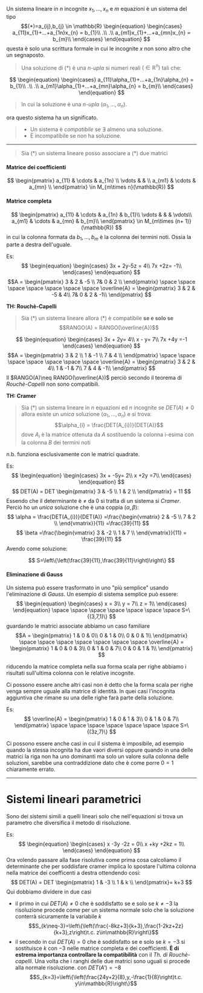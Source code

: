 Un sistema lineare in $n$ incognite $x_{1}, ...,x_{n}$ e $m$ equazioni è un sistema del tipo
$$(*)=a_{ij},b_{j} \in \mathbb{R}
\begin{equation}
\begin{cases}
a_{11}x_{1}+...+a_{1n}x_{n} = b_{1}\\
.\\
.\\
a_{m1}x_{1}+...+a_{mn}x_{n} = b_{m}\\
\end{cases}
\end{equation}
$$
questa è solo una scrittura formale in cui le incognite $x$ non sono altro che un segnaposto.

>Una soluzione di $(*)$ è una _$n$-upla_ si numeri reali $(\in \mathbb{R}^{n})$ tali che:

$$
\begin{equation}
\begin{cases}
a_{11}\alpha_{1}+...+a_{1n}\alpha_{n} = b_{1}\\
.\\
.\\
a_{m1}\alpha_{1}+...+a_{mn}\alpha_{n} = b_{m}\\
\end{cases}
\end{equation}
$$
>In cui la soluzione è una _$n$-upla_ $(\alpha_{1},...,\alpha_{n})$.

ora questo sistema ha un significato.

> - Un sistema è _compatibile_ se $\exists$ almeno una soluzione.
> - È incompatibile se non ha soluzione.

****
>Sia $(*)$ un sistema lineare posso associare a $(*)$ due matrici

#### Matrice dei coefficienti
$$
\begin{pmatrix}
a_{11} & \cdots & a_{1n} \\
\vdots &  &  \\
a_{m1} & \cdots & a_{mn} \\
\end{pmatrix} \in M_{m\times n}(\mathbb{R})
$$

#### Matrice completa
$$
\begin{pmatrix}
a_{11} & \cdots & a_{1n} & b_{1}\\
\vdots &  &  & \vdots\\
a_{m1} & \cdots & a_{mn} & b_{m}\\
\end{pmatrix} \in M_{m\times (n+ 1)}(\mathbb{R})
$$
in cui la colonna formata da $b_{1},...,b_{m}$ è la colonna dei termini noti.
Ossia la parte a destra dell'uguale.

Es:
$$
\begin{equation}
\begin{cases}
3x + 2y-5z = 4\\
7x +2z= -1\\
\end{cases}
\end{equation}
$$
$$A = 
\begin{pmatrix}
3 & 2 & -5 \\
7& 0 & 2   \\
\end{pmatrix}
\space \space \space \space \space \space \space
\overline{A} = 
\begin{pmatrix}
3 & 2 & -5 & 4\\
7& 0 & 2 & -1\\
\end{pmatrix}
$$

**TH: Rouchè-Capelli**
>Sia $(*)$ un sistema lineare allora $(*)$ è compatibile **se e solo se** 
>$$RANGO(A) = RANGO(\overline{A})$$ 

$$
\begin{equation}
\begin{cases}
3x + 2y= 4\\
x - y= 7\\
7x +4y =-1
\end{cases}
\end{equation}
$$
$$A = 
\begin{pmatrix}
3 & 2  \\
1 & -1 \\
7 & 4  \\
\end{pmatrix}
\space \space \space \space \space \space \space
\overline{A} = 
\begin{pmatrix}
3 & 2 & 4\\
1 & -1 & 7\\
7 & 4 & -1\\
\end{pmatrix}
$$
Il $RANGO(A)\neq RANGO(\overline{A})$ perciò secondo il teorema di _Rouchè-Capelli_ non sono compatibili.

**TH: Cramer**
>Sia $(*)$ un sistema lineare in $n$ equazioni ed $n$ incognite se $DET(A)\neq0$ allora esiste un _unica_ soluzione $(\alpha_{1},...,\alpha_{n})$ e si trova:
>$$\alpha_{i} = \frac{DET(A_{i})}{DET(A)}$$
>dove $A_{i}$ è la matrice ottenuta da $A$ sostituendo la colonna i-esima con la colonna $B$ dei termini noti

n.b.
funziona esclusivamente con le matrici quadrate.

Es:
$$
\begin{equation}
\begin{cases}
3x + -5y= 2\\
x +2y =7\\
\end{cases}
\end{equation}
$$
$$
DET(A) = DET 
\begin{pmatrix}
3 & -5  \\
1 & 2 \\
\end{pmatrix} = 11
$$
Essendo che il determinante è $\neq$ da $0$ si tratta di un sistema si _Cramer_.
Perciò ho un _unica_ soluzione che è una coppia $(\alpha,\beta)$:
$$
\alpha = \frac{DET(A_{i})}{DET(A)} =\frac{\begin{vmatrix}
2 & -5  \\
7 & 2 \\
\end{vmatrix}}{11} =\frac{39}{11}
$$
$$
\beta =\frac{\begin{vmatrix}
3 & -2  \\
1 & 7 \\
\end{vmatrix}}{11} = \frac{39}{11}
$$
Avendo come soluzione:

$$
S=\left\{\left(\frac{39}{11},\frac{39}{11}\right)\right\}
$$

#### Eliminazione di Gauss
Un sistema può essere trasformato in uno "più semplice" usando l'eliminazione di _Gauss_.
Un esempio di sistema semplice può essere:
$$
\begin{equation}
\begin{cases}
x = 3\\
y = 7\\
z = 1\\
\end{cases}
\end{equation} 
\space \space \space \space \space \space \space
S=\{(3,7,1)\}
$$
guardando le matrici associate abbiamo un caso familiare
$$A = 
\begin{pmatrix}
1 & 0 & 0\\
0 & 1 & 0\\
0 & 0 & 1\\
\end{pmatrix}
\space \space \space \space \space \space \space
\overline{A} = 
\begin{pmatrix}
1 & 0 & 0 & 3\\
0 & 1 & 0 & 7\\
0 & 0 & 1 & 1\\
\end{pmatrix}
$$

riducendo la matrice completa nella sua forma scala per righe abbiamo i risultati sull'ultima colonna con le relative incognite.

Ci possono essere anche altri casi non è detto che la forma scala per righe venga sempre uguale alla matrice di identità. In quei casi l'incognita aggiuntiva che rimane su una delle righe farà parte della soluzione.

Es:
$$
\overline{A} = 
\begin{pmatrix}
1 & 0 & 1 & 3\\
0 & 1 & 0 & 7\\
\end{pmatrix}
\space \space \space \space \space \space \space
S=\{(3z,7)\}
$$

Ci possono essere anche casi in cui il sistema è imposibile, ad esempio quando la stessa incognita ha due vaori diversi oppure quando in una delle matrici la riga non ha uno dominanti ma solo un valore sulla colonna delle soluzioni, sarebbe una contraddizione dato che è come porre $0=1$ chiaramente errato.
****
# Sistemi lineari parametrici
Sono dei sistemi simili a quelli lineari solo che nell'equazioni si trova un parametro che diversifica il metodo di risoluzione.

Es:
$$
\begin{equation}
\begin{cases}
x -3y -2z = 0\\
x +ky +2kz = 1\\
\end{cases}
\end{equation} 
$$
Ora volendo passare alla fase risolutiva come prima cosa calcoliamo il determinante che per soddisfare cramer implica lo spostare l'ultima colonna nella matrice dei coefficenti a destra ottendendo cosi:
$$
DET(A) = 
DET
\begin{pmatrix}
1 & -3 \\
1 & k \\
\end{pmatrix}=
k+3
$$
Qui dobbiamo dividere in due casi 
- il primo in cui $DET(A)\neq0$
	che è soddisfatto se e solo se $k\neq-3$ la risoluzione procede come per un sistema normale solo che la soluzione conterrà sicuramente la variabile $k$
	$$S_{k\neq-3}=\left\{\left(\frac{-8kz+3}{k+3},\frac{1-2kz+2z}{k+3},z\right)t.c. z\in\mathbb{R}\right\}$$
- il secondo in cui  $DET(A)=0$
	che è soddisfatto se e solo se $k=-3$ si sostituisce $k$ con $-3$ nelle matrice completa e dei coefficienti. **È di estrema importanza controllare la compatibilità** con il _Th. di Rouchè-capelli_. Una volta che i ranghi delle due matrici sono uguali si procede alla normale risoluzione. con $DET(A')=-8$
	$$S_{k=3}=\left\{\left(\frac{24y+2}{8},y,-\frac{1}{8}\right)t.c. y\in\mathbb{R}\right\}$$